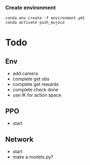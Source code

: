### Create environment
```
conda env create -f environment.yml
conda activate push_mujoco
```

# Todo
## Env
- add camera
- complete get obs
- complete get rewards
- complete check  done
- use IK for action space

## PPO
- start

## Network
- start
- make a models.py?